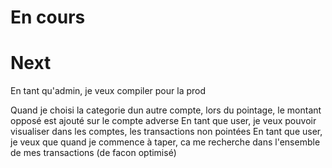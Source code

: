 # En cours

# Next
En tant qu'admin, je veux compiler pour la prod

Quand je choisi la categorie dun autre compte, lors du pointage, le montant opposé est ajouté sur le compte adverse
En tant que user, je veux pouvoir visualiser dans les comptes, les transactions non pointées
En tant que user, je veux que quand je commence à taper, ca me recherche dans l'ensemble de mes transactions (de facon optimisé)